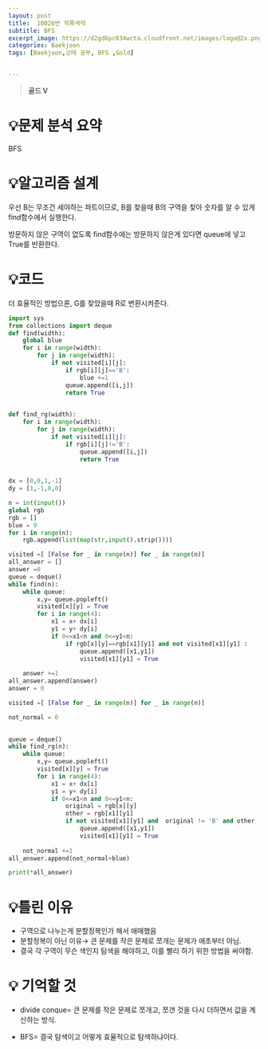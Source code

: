 ```yaml
---
layout: post
title:  10026번 적록색약
subtitle: BFS
excerpt_image: https://d2gd6pc034wcta.cloudfront.net/images/logo@2x.png
categories: Baekjoon
tags: [Baekjoon,코테 공부, BFS ,Gold]


---
```

> **골드 V**

# 💡**문제 분석 요약**

BFS

# 💡**알고리즘 설계**

우선 B는 무조건 세야하는 파트이므로, B를 찾을때 B의 구역을 찾아 숫자를 알 수 있게 find함수에서 실행한다. 

 방문하지 않은 구역이 없도록 find함수에는 방문하지 않은게 있다면 queue에 넣고 True를 반환한다. 

# 💡코드

더 효율적인 방법으론, G를 찾았을때 R로 변환시켜준다. 

```python
import sys
from collections import deque
def find(width):
    global blue
    for i in range(width):
        for j in range(width):
            if not visited[i][j]:
                if rgb[i][j]=='B':
                    blue +=1
                queue.append([i,j])
                return True
                

def find_rg(width):
    for i in range(width):
        for j in range(width):
            if not visited[i][j]:
                if rgb[i][j]!='B':
                    queue.append([i,j])
                    return True
                

dx = [0,0,1,-1]
dy = [1,-1,0,0]

n = int(input())
global rgb
rgb = []
blue = 0
for i in range(n):
    rgb.append(list(map(str,input().strip())))

visited =[ [False for _ in range(n)] for _ in range(n)]
all_answer = []
answer =0
queue = deque()
while find(n):
    while queue:
        x,y= queue.popleft()
        visited[x][y] = True
        for i in range(4):
            x1 = x+ dx[i]
            y1 = y+ dy[i]
            if 0<=x1<n and 0<=y1<n:
                if rgb[x][y]==rgb[x1][y1] and not visited[x1][y1] :
                    queue.append([x1,y1])
                    visited[x1][y1] = True
    
    answer +=1
all_answer.append(answer)
answer = 0

visited =[ [False for _ in range(n)] for _ in range(n)]

not_normal = 0

    
queue = deque()
while find_rg(n):
    while queue:
        x,y= queue.popleft()
        visited[x][y] = True
        for i in range(4):
            x1 = x+ dx[i]
            y1 = y+ dy[i]
            if 0<=x1<n and 0<=y1<n:
                original = rgb[x][y]
                other = rgb[x1][y1]
                if not visited[x1][y1] and  original != 'B' and other !='B':
                    queue.append([x1,y1])
                    visited[x1][y1] = True
    
    not_normal +=1
all_answer.append(not_normal+blue)

print(*all_answer)
```

# 💡틀린 이유

- 구역으로 나누는게 분할정복인가 해서 애매했음
- 분할정복이 아닌 이유→ 큰 문제를 작은 문제로 쪼개는 문제가 애초부터 아님.
- 결국 각 구역이 무슨 색인지 탐색을 해야하고, 이를 빨리 하기 위한 방법을 써야함.

# 💡 기억할 것

- divide conque= 큰 문제를 작은 문제로 쪼개고, 쪼갠 것을 다시 더하면서 값을 계산하는 방식.
- BFS= 결국 탐색이고 어떻게 효율적으로 탐색하냐이다.
    
    ##